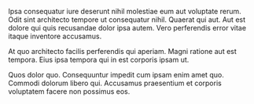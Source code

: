 Ipsa consequatur iure deserunt nihil molestiae eum aut voluptate rerum. Odit sint architecto tempore ut consequatur nihil. Quaerat qui aut. Aut est dolore qui quis recusandae dolor ipsa autem. Vero perferendis error vitae itaque inventore accusamus.
 At quo architecto facilis perferendis qui aperiam. Magni ratione aut est tempora. Eius ipsa tempora qui in est corporis ipsam ut.
 Quos dolor quo. Consequuntur impedit cum ipsam enim amet quo. Commodi dolorum libero qui. Accusamus praesentium et corporis voluptatem facere non possimus eos.